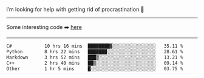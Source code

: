 I’m looking for help with getting rid of procrastination 🤔

-----

Some interesting code :arrow_right: [here](https://github.com/zhen8838/playground)

-----

<!--START_SECTION:waka-->

```txt
C#            10 hrs 16 mins  ████████▓░░░░░░░░░░░░░░░░   35.11 %
Python        8 hrs 22 mins   ███████░░░░░░░░░░░░░░░░░░   28.61 %
Markdown      3 hrs 52 mins   ███▒░░░░░░░░░░░░░░░░░░░░░   13.21 %
C++           2 hrs 40 mins   ██▒░░░░░░░░░░░░░░░░░░░░░░   09.14 %
Other         1 hr 5 mins     █░░░░░░░░░░░░░░░░░░░░░░░░   03.75 %
```

<!--END_SECTION:waka-->

<!--
**zhen8838/zhen8838** is a ✨ _special_ ✨ repository because its `README.md` (this file) appears on your GitHub profile.

Here are some ideas to get you started:

- 🔭 I’m currently working on ...
- 🌱 I’m currently learning ...
- 👯 I’m looking to collaborate on ...
 ...
- 💬 Ask me about ...
- 📫 How to reach me: ...
- 😄 Pronouns: ...
- ⚡ Fun fact: ...
-->
